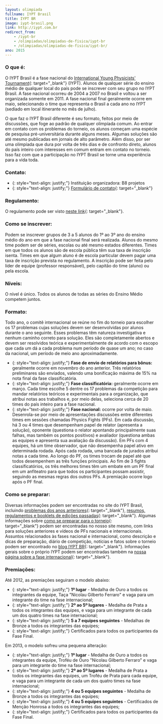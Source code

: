 ```yaml
--- 
layout: olimpiada
fullname: IYPT Brasil
title: IYPT BR
image: iypt-brasil.png
link: http://iypt.com.br
redirect_from: 
    - /iypt-br
    - /olimpiadas/olimpiadas-de-fisica/iypt-br
    - /olimpiadas/olimpiadas-de-fisica/iypt-br/
ano: 2015
---
```


### O que é:



O IYPT Brasil é a fase nacional do [International Young Physicists\' Tournament][3]{: target="_blank"} (IYPT). Alunos de qualquer série do ensino médio de qualquer local do país pode se inscrever com seu grupo no IYPT
Brasil. A fase nacional ocorreu de 2004 a 2007 no Brasil e voltou a ser organizada somente em 2011. A fase nacional final geralmente ocorre em maio, selecionando o time que representa o Brasil a cada ano no IYPT (sediado
em local itinerante no mês de julho).



O que faz o IYPT Brasil diferente é seu formato, feitos por meio de discussões, que foge ao padrão de qualquer olimpíada comum. Ao entrar em contato com os problemas do torneio, os alunos começam uma espécie de pesquisa
pré-universitária durante alguns meses. Algumas soluções são até mesmo publicadas em jornais de alto parâmetro. Além disso, por ser uma olimpíada que dura por volta de três dias e de confronto direto, alunos do país
inteiro com interesses em comum entram em contato no torneio. Isso faz com que a participação no IYPT Brasil se torne uma experiência para a vida toda.



### Contato:



* {: style="text-align: justify;"} <span style="line-height: 13px;">Instituição organizadora: B8 projetos</span>
* {: style="text-align: justify;"} [Formulário de contato][4]{: target="_blank"}
  



### Regulamento:



O regulamento pode ser visto [neste link][5]{: target="_blank"}.



### Como se inscrever:



Podem se inscrever grupos de 3 a 5 alunos do 1º ao 3º ano do ensino médio do ano em que a fase nacional final será realizada. Alunos do mesmo time podem ser de séries, escolas ou até mesmo estados diferentes. Times em
que todos os alunos são de escola pública têm sua taxa de inscrição isenta. Times em que algum aluno é de escola particular devem pagar uma taxa de inscrição prevista no regulamento. A inscrição pode ser feita pelo líder
de equipe (professor responsável), pelo capitão do time (aluno) ou pela escola.



### Níveis:



O nível é único. Todos os alunos de todas as séries do Ensino Médio competem juntos.



### Formato:



Todo ano, o comitê internacional se reúne no fim do torneio para escolher os 17 problemas cujas soluções devem ser desenvolvidas por alunos durante o ano seguinte. Esses problemas têm natureza investigativa e nenhum
caminho correto para solução. Eles são completamente abertos e devem ser resolvidos teórica e experimentalmente de acordo com o escopo que cada um dá a cada problema num período de quase um ano; no caso da nacional, um
período de meio ano aproximadamente.



* {: style="text-align: justify;"} **Fase de envio de relatórios para bônus:** geralmente ocorre em novembro do ano anterior. Três relatórios preliminares são enviados, valendo uma bonificação máxima de 15% na nota final da fase classificatória.
* {: style="text-align: justify;"} **Fase classificatória:** geralmente ocorre em março. Cada time escolhe 5 dentre os 17 problemas da competição para mandar relatórios teóricos e experimentais para a organização, que atribui notas aos trabalhos e, por
  meio delas, seleciona cerca de 20 times do país inteiro para a fase nacional.
* {: style="text-align: justify;"} **Fase nacional:** ocorre por volta de maio. Desenrola-se por meio de apresentações discussões entre diferentes times em sessões chamadas Physics Fights (PFs). Em cada discussão, há 3 ou 4 times que desempenham papel
  de relator (apresenta a solução), oponente (questiona o relator apontando principalmente suas falhas, mas também os pontos positivos) e avaliador (questiona ambas as equipes e apresenta sua avaliação da discussão). Em
  PFs com 4 equipes, há um time observador, que não desempenha papel ativo em determinada rodada. Após cada rodada, uma bancada de jurados atribui notas a cada time. Ao longo do PF, os times trocam de papel até que todos
  desempenhem as três funções principais. Ao fim de 3 fights classificatórios, os três melhores times têm um embate em um PF final em um anfiteatro para que todos os participantes possam assistir, seguindo as mesmas
  regras dos outros PFs. A premiação ocorre logo após o PF final.
  



### Como se preparar:



Diversas informações podem ser encontradas no site do IYPT Brasil, incluindo [problemas dos anos anteriores][6]{: target="_blank"}, [resumos, regulamentos e booklets de edições passadas][5]{: target="_blank"}. Algumas
informações sobre [como se preparar para o torneio][7]{: target="_blank"} podem ser encontradas no nosso site mesmo, com links para soluções anteriores e vídeos de PFs nacionais e internacionais. Assuntos relacionados às
fases nacional e internacional, como descrição e dicas de preparação, diário de competição, notícias e fatos sobre o torneio podem ser encontrado no [blog IYPT BR][8]{: target="_blank"}. Informações gerais sobre o
próprio IYPT podem ser encontradas também na [nossa página sobre a fase internacional][9]{: target="_blank"}.



### Premiações:

  
Até 2012, as premiações seguiram o modelo abaixo:

* {: style="text-align: justify;"} **1º lugar** - Medalha de Ouro a todos os integrantes da equipe, Taça \"Nicolau Gilberto Ferraro\" e vaga para um integrante do time na fase internacional;
* {: style="text-align: justify;"} **2º ao 5º lugares** - Medalha de Prata a todos os integrantes das equipes, e vaga para um integrante de cada um dos quatro times na fase internacional;
* {: style="text-align: justify;"} **5 a 7 equipes seguintes** - Medalhas de Bronze a todos os integrantes das equipes;
* {: style="text-align: justify;"} Certificados para todos os participantes da Fase Final.
  



Em 2013, o modelo sofreu uma pequena alteração:



* {: style="text-align: justify;"} **1º lugar** - Medalha de Ouro a todos os integrantes da equipe, Troféu de Ouro \"Nicolau Gilberto Ferraro\" e vaga para um integrante do time na fase internacional;
* {: style="text-align: justify;"} **2º ao 5º lugares** - Medalha de Prata a todos os integrantes das equipes, um Troféu de Prata para cada equipe, e vaga para um integrante de cada um dos quatro times na fase internacional;
* {: style="text-align: justify;"} **4 ou 5 equipes seguintes** - Medalha de Bronze a todos os integrantes das equipes;
* {: style="text-align: justify;"} **4 ou 5 equipes seguintes** - Certificados de Menção Honrosa a todos os integrantes das equipes;
* {: style="text-align: justify;"} Certificados para todos os participantes da Fase Final.
  





[1]: /olimpiadas/olimpiadas-de-fisica/iypt-br/
[2]: http://iypt.com.br "Site oficial do IYPT Brasil"
[3]: /olimpiadas/olimpiadas-de-fisica/iypt/ "IYPT"
[4]: http://iypt.com.br/contato.html "Contato - IYPT Brasil"
[5]: http://iypt.com.br/regulamento.html "Regulamento - IYPT Brasil"
[6]: http://iypt.com.br/problemas.html "Problemas do IYPT"
[7]: /estudo/iypt/ "Estudo - IYPT"
[8]: http://iyptbr.wordpress.com/ "IYPT BR - blog"
[9]: /olimpiadas/internacionais/iypt/ "IYPT - informações sobre a internacional"

